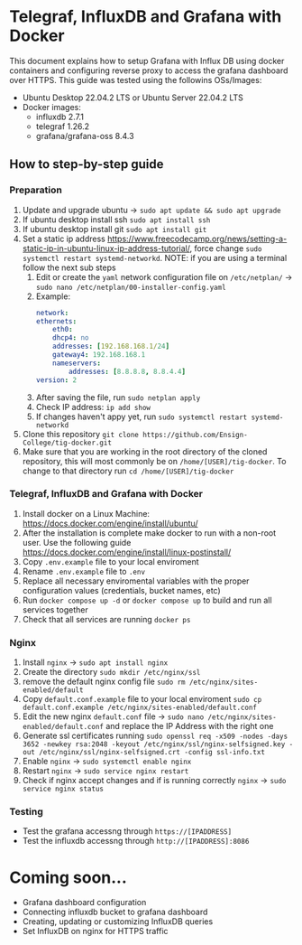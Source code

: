 # Telegraf, InfluxDB and Grafana with Docker

This document explains how to setup Grafana with Influx DB using docker containers and configuring reverse proxy to access the grafana dashboard over HTTPS.
This guide was tested using the followins OSs/Images:
- Ubuntu Desktop 22.04.2 LTS or Ubuntu Server 22.04.2 LTS
- Docker images:
    - influxdb 2.7.1
    - telegraf 1.26.2
    - grafana/grafana-oss 8.4.3

## How to step-by-step guide

### Preparation

1. Update and upgrade ubuntu -> `sudo apt update && sudo apt upgrade`
2. If ubuntu desktop install ssh `sudo apt install ssh`
3. If ubuntu desktop install git `sudo apt install git`
4. Set a static ip address https://www.freecodecamp.org/news/setting-a-static-ip-in-ubuntu-linux-ip-address-tutorial/, force change `sudo systemctl restart systemd-networkd`. NOTE: if you are using a terminal follow the next sub steps
    1. Edit or create the `yaml` network configuration file on `/etc/netplan/` -> `sudo nano /etc/netplan/00-installer-config.yaml`
    2. Example:
        ```yaml
        network:
        ethernets:
            eth0:
            dhcp4: no
            addresses: [192.168.168.1/24]
            gateway4: 192.168.168.1
            nameservers:
                addresses: [8.8.8.8, 8.8.4.4]
        version: 2
        ```
    3. After saving the file, run `sudo netplan apply`
    4. Check IP address: `ip add show`
    5. If changes haven't appy yet, run `sudo systemctl restart systemd-networkd`
5. Clone this repository `git clone https://github.com/Ensign-College/tig-docker.git`
6. Make sure that you are working in the root directory of the cloned repository, this will most commonly be on `/home/[USER]/tig-docker`. To change to that directory run `cd /home/[USER]/tig-docker`

### Telegraf, InfluxDB and Grafana with Docker

1. Install docker on a Linux Machine: https://docs.docker.com/engine/install/ubuntu/
2. After the installation is complete make docker to run with a non-root user. Use the following guide https://docs.docker.com/engine/install/linux-postinstall/
3. Copy `.env.example` file to your local enviroment
4. Rename `.env.example` file to `.env`
5. Replace all necessary enviromental variables with the proper configuration values (credentials, bucket names, etc)
6. Run `docker compose up -d` or `docker compose up` to build and run all services together
7. Check that all services are running `docker ps`

### Nginx

1. Install `nginx` -> `sudo apt install nginx`
2. Create the directory `sudo mkdir /etc/nginx/ssl`
3. remove the default nginx config file `sudo rm /etc/nginx/sites-enabled/default`
4. Copy `default.conf.example` file to your local enviroment `sudo cp default.conf.example /etc/nginx/sites-enabled/default.conf`
5. Edit the new nginx `default.conf` file -> `sudo nano /etc/nginx/sites-enabled/default.conf` and replace the IP Address with the right one
6. Generate ssl certificates running `sudo openssl req -x509 -nodes -days 3652 -newkey rsa:2048 -keyout /etc/nginx/ssl/nginx-selfsigned.key -out /etc/nginx/ssl/nginx-selfsigned.crt -config ssl-info.txt`
7. Enable `nginx` -> `sudo systemctl enable nginx`
8. Restart `nginx` -> `sudo service nginx restart`
9. Check if nginx accept changes and if is running correctly `nginx` -> `sudo service nginx status`

### Testing
- Test the grafana accessng through `https://[IPADDRESS]`
- Test the influxdb accessng through `http://[IPADDRESS]:8086`

# Coming soon...
- Grafana dashboard configuration
- Connecting influxdb bucket to grafana dashboard
- Creating, updating or customizing InfluxDB queries
- Set InfluxDB on nginx for HTTPS traffic
